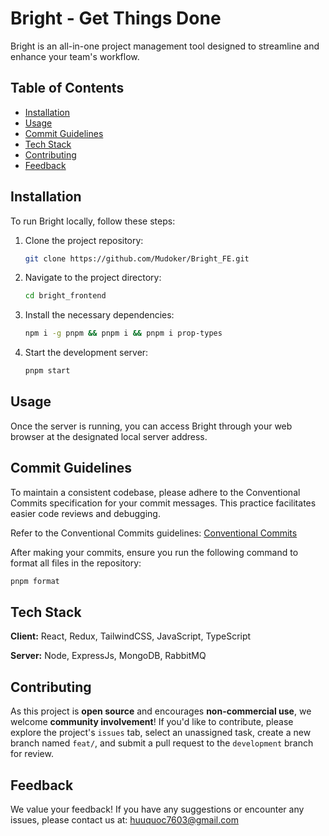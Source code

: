 # Bright - Get Things Done

Bright is an all-in-one project management tool designed to streamline and enhance your team's workflow.

## Table of Contents

- [Installation](#installation)
- [Usage](#usage)
- [Commit Guidelines](#commit-guidelines)
- [Tech Stack](#tech-stack)
- [Contributing](#contributing)
- [Feedback](#feedback)

## Installation

To run Bright locally, follow these steps:

1. Clone the project repository:

   ```bash
   git clone https://github.com/Mudoker/Bright_FE.git
   ```

2. Navigate to the project directory:

   ```bash
   cd bright_frontend
   ```

3. Install the necessary dependencies:

   ```bash
   npm i -g pnpm && pnpm i && pnpm i prop-types
   ```

4. Start the development server:

   ```bash
   pnpm start
   ```

## Usage

Once the server is running, you can access Bright through your web browser at the designated local server address.

## Commit Guidelines

To maintain a consistent codebase, please adhere to the Conventional Commits specification for your commit messages. This practice facilitates easier code reviews and debugging.

Refer to the Conventional Commits guidelines: [Conventional Commits](https://www.conventionalcommits.org/en/v1.0.0/)

After making your commits, ensure you run the following command to format all files in the repository:

```bash
pnpm format
```

## Tech Stack

**Client:** React, Redux, TailwindCSS, JavaScript, TypeScript

**Server:** Node, ExpressJs, MongoDB, RabbitMQ

## Contributing

As this project is **open source** and encourages **non-commercial use**, we welcome **community involvement**! If you'd like to contribute, please explore the project's `issues` tab, select an unassigned task, create a new branch named `feat/`, and submit a pull request to the `development` branch for review.

## Feedback

We value your feedback! If you have any suggestions or encounter any issues, please contact us at: <huuquoc7603@gmail.com>

